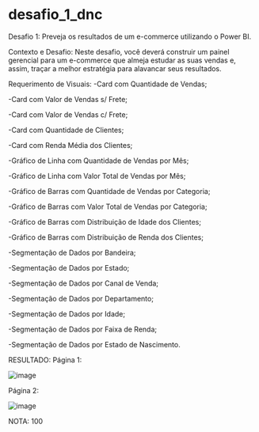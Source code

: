 # desafio_1_dnc
Desafio 1: Preveja os resultados de um e-commerce utilizando o Power BI.
  
Contexto e Desafio:
Neste desafio, você deverá construir um painel gerencial para um e-commerce que almeja estudar as suas vendas e, assim, traçar a melhor estratégia para alavancar seus resultados.

Requerimento de Visuais:
-Card com Quantidade de Vendas;

-Card com Valor de Vendas s/ Frete;

-Card com Valor de Vendas c/ Frete;

-Card com Quantidade de Clientes;

-Card com Renda Média dos Clientes;

-Gráfico de Linha com Quantidade de Vendas por Mês;

-Gráfico de Linha com Valor Total de Vendas por Mês;

-Gráfico de Barras com Quantidade de Vendas por Categoria;

-Gráfico de Barras com Valor Total de Vendas por Categoria;

-Gráfico de Barras com Distribuição de Idade dos Clientes;

-Gráfico de Barras com Distribuição de Renda dos Clientes;

-Segmentação de Dados por Bandeira;

-Segmentação de Dados por Estado;

-Segmentação de Dados por Canal de Venda;

-Segmentação de Dados por Departamento;

-Segmentação de Dados por Idade;

-Segmentação de Dados por Faixa de Renda;

-Segmentação de Dados por Estado de Nascimento.

RESULTADO:
Página 1:

![image](https://github.com/Ygor-m/desafio_1_dnc/assets/154222907/1a16ecde-b6df-4a90-b993-fc7d836c70cb)

Página 2:

![image](https://github.com/Ygor-m/desafio_1_dnc/assets/154222907/b8402e7e-531f-45a0-aff1-7afaa52dc31b)

NOTA: 100


